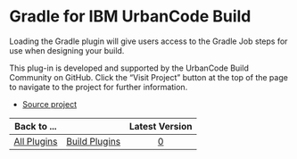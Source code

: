 
Gradle for IBM UrbanCode Build
==============================

Loading the Gradle plugin will give users access to the Gradle Job steps for use when designing your build.

This plug-in is developed and supported by the UrbanCode Build Community on GitHub. Click the “Visit Project” button at the top of the page to navigate to the project for further information.

* [Source project](https://github.com/UrbanCode/Gradle-UCB)

|Back to ...||Latest Version|
| :---: | :---: | :---: |
|[All Plugins](../../index.md)|[Build Plugins](../README.md)|[0]()|
